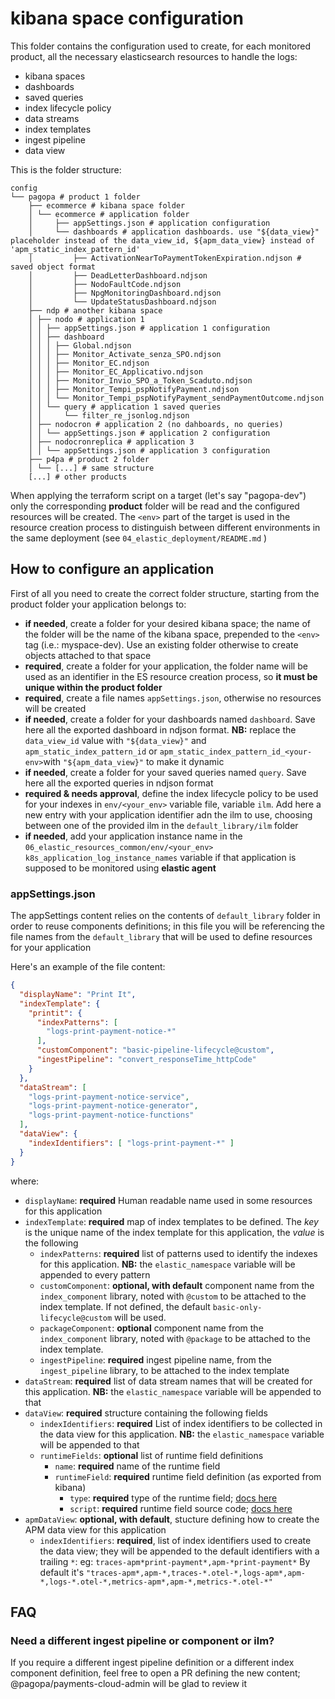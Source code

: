 # kibana space configuration

This folder contains the configuration used to create, for each monitored product, all the necessary elasticsearch resources to handle the logs:
- kibana spaces
- dashboards
- saved queries
- index lifecycle policy
- data streams
- index templates
- ingest pipeline
- data view

This is the folder structure:

```hcl
config
└── pagopa # product 1 folder
    ├── ecommerce # kibana space folder
    │ └── ecommerce # application folder
    │     ├── appSettings.json # application configuration
    │     └── dashboards # application dashboards. use "${data_view}" placeholder instead of the data_view_id, ${apm_data_view} instead of 'apm_static_index_pattern_id'
    │         ├── ActivationNearToPaymentTokenExpiration.ndjson # saved object format
    │         ├── DeadLetterDashboard.ndjson
    │         ├── NodoFaultCode.ndjson
    │         ├── NpgMonitoringDashboard.ndjson
    │         └── UpdateStatusDashboard.ndjson
    ├── ndp # another kibana space
    │ ├── nodo # application 1
    │ │ ├── appSettings.json # application 1 configuration
    │ │ ├── dashboard
    │ │ │ ├── Global.ndjson
    │ │ │ ├── Monitor_Activate_senza_SPO.ndjson
    │ │ │ ├── Monitor_EC.ndjson
    │ │ │ ├── Monitor_EC_Applicativo.ndjson
    │ │ │ ├── Monitor_Invio_SPO_a_Token_Scaduto.ndjson
    │ │ │ ├── Monitor_Tempi_pspNotifyPayment.ndjson
    │ │ │ └── Monitor_Tempi_pspNotifyPayment_sendPaymentOutcome.ndjson
    │ │ └── query # application 1 saved queries
    │ │     └── filter_re_jsonlog.ndjson
    │ ├── nodocron # application 2 (no dahboards, no queries)
    │ │ └── appSettings.json # application 2 configuration
    │ ├── nodocronreplica # application 3
    │ │ └── appSettings.json # application 3 configuration
    ├── p4pa # product 2 folder
    │ └── [...] # same structure
    [...] # other products
```
When applying the terraform script on a target (let's say "pagopa-dev") only the corresponding **product** folder will be read and the configured resources will be created.
The `<env>` part of the target is used in the resource creation process to distinguish between different environments in the same deployment (see `04_elastic_deployment/README.md` )

## How to configure an application

First of all you need to create the correct folder structure, starting from the product folder your application belongs to:

- **if needed**, create a folder for your desired kibana space; the name of the folder will be the name of the kibana space, prepended to the `<env>` tag (i.e.: myspace-dev). Use an existing folder otherwise to create objects attached to that space
- **required**,  create a folder for your application, the folder name will be used as an identifier in the ES resource creation process, so **it must be unique within the product folder**
- **required**, create a file names `appSettings.json`, otherwise no resources will be created
- **if needed**, create a folder for your dashboards named `dashboard`. Save here all the exported dashboard in ndjson format. **NB:** replace the `data_view_id` value with `"${data_view}"` and `apm_static_index_pattern_id` or `apm_static_index_pattern_id_<your-env>`with `"${apm_data_view}"` to make it dynamic
- **if needed**, create a folder for your saved queries named `query`. Save here all the exported queries in ndjson format
- **required & needs approval**, define the index lifecycle policy to be used for your indexes in `env/<your_env>` variable file, variable `ilm`. Add here a new entry with your application identifier adn the ilm to use, choosing between one of the provided ilm in the `default_library/ilm` folder
- **if needed**, add your application instance name in the `06_elastic_resources_common/env/<your_env>` `k8s_application_log_instance_names` variable if that application is supposed to be monitored using **elastic agent**

### appSettings.json

The appSettings content relies on the contents of `default_library` folder in order to reuse components definitions; in this file you will be referencing the file names 
from the `default_library` that will be used to define resources for your application

Here's an example of the file content:

```json
{
  "displayName": "Print It",
  "indexTemplate": {
    "printit": {
      "indexPatterns": [
        "logs-print-payment-notice-*"
      ],
      "customComponent": "basic-pipeline-lifecycle@custom",
      "ingestPipeline": "convert_responseTime_httpCode"
    }
  },
  "dataStream": [
    "logs-print-payment-notice-service",
    "logs-print-payment-notice-generator",
    "logs-print-payment-notice-functions"
  ],
  "dataView": {
    "indexIdentifiers": [ "logs-print-payment-*" ]
  }
}
```

where:

- `displayName`: **required** Human readable name used in some resources for this application
- `indexTemplate`: **required** map of index templates to be defined. The _key_ is the unique name of the index template for this application, the _value_ is the following  
  - `indexPatterns`: **required** list of patterns used to identify the indexes for this application. **NB:** the `elastic_namespace` variable will be appended to every pattern
  - `customComponent`: **optional, with default** component name from the `index_component` library, noted with `@custom` to be attached to the index template. If not defined, the default `basic-only-lifecycle@custom` will be used.
  - `packageComponent`: **optional** component name from the `index_component` library, noted with `@package` to be attached to the index template.
  - `ingestPipeline`: **required** ingest pipeline name, from the `ingest_pipeline` library, to be attached to the index template
- `dataStream`: **required** list of data stream names that will be created for this application. **NB:** the `elastic_namespace` variable will be appended to that
- `dataView`: **required** structure containing the following fields
  - `indexIdentifiers`: **required** List of index identifiers to be collected in the data view for this application. **NB:** the `elastic_namespace` variable will be appended to that
  - `runtimeFields`: **optional** list of runtime field definitions
    - `name`: **required** name of the runtime field
    - `runtimeField`: **required** runtime field definition (as exported from kibana)
      - `type`: **required** type of the runtime field; [docs here](https://www.elastic.co/guide/en/elasticsearch/reference/current/runtime-mapping-fields.html)
      - `script`: **required** runtime field source code;  [docs here](https://www.elastic.co/guide/en/elasticsearch/reference/current/runtime-mapping-fields.html)
- `apmDataView`: **optional, with default**, stucture defining how to create the APM data view for this application
  - `indexIdentifiers`: **required**, list of index identifiers used to create the data view; they will be appended to the default identifiers with a trailing `*`: eg: `traces-apm*print-payment*,apm-*print-payment*`
  By default it's `"traces-apm*,apm-*,traces-*.otel-*,logs-apm*,apm-*,logs-*.otel-*,metrics-apm*,apm-*,metrics-*.otel-*"`


## FAQ

### Need a different ingest pipeline or component or ilm?

If you require a different ingest pipeline definition or a different index component definition, feel free to open a PR defining the new content; @pagopa/payments-cloud-admin will be glad to review it
